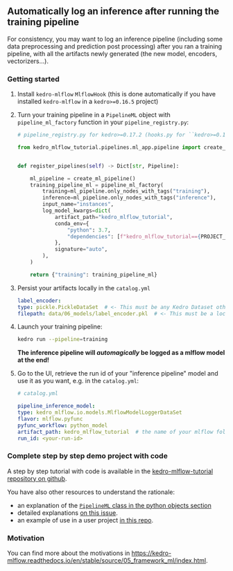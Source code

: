 ## Automatically log an inference after running the training pipeline

For consistency, you may want to log an inference pipeline (including some data preprocessing and prediction post processing) after you ran a training pipeline, with all the artifacts newly generated (the new model, encoders, vectorizers...).

### Getting started

1. Install ``kedro-mlflow`` ``MlflowHook`` (this is done automatically if you have installed ``kedro-mlflow`` in a ``kedro>=0.16.5`` project)
2. Turn your training pipeline in a ``PipelineML`` object  with ``pipeline_ml_factory`` function in your ``pipeline_registry.py``:

    ```python
    # pipeline_registry.py for kedro>=0.17.2 (hooks.py for ``kedro>=0.16.5, <0.17.2)

    from kedro_mlflow_tutorial.pipelines.ml_app.pipeline import create_ml_pipeline


    def register_pipelines(self) -> Dict[str, Pipeline]:

        ml_pipeline = create_ml_pipeline()
        training_pipeline_ml = pipeline_ml_factory(
            training=ml_pipeline.only_nodes_with_tags("training"),
            inference=ml_pipeline.only_nodes_with_tags("inference"),
            input_name="instances",
            log_model_kwargs=dict(
                artifact_path="kedro_mlflow_tutorial",
                conda_env={
                    "python": 3.7,
                    "dependencies": [f"kedro_mlflow_tutorial=={PROJECT_VERSION}"],
                },
                signature="auto",
            ),
        )

        return {"training": training_pipeline_ml}
    ```

3. Persist your artifacts locally in the ``catalog.yml``

    ```yaml
    label_encoder:
    type: pickle.PickleDataSet  # <- This must be any Kedro Dataset other than "MemoryDataSet"
    filepath: data/06_models/label_encoder.pkl  # <- This must be a local path, no matter what is your mlflow storage (S3 or other)
    ```

4. Launch your training pipeline:

    ```bash
    kedro run --pipeline=training
    ```

    **The inference pipeline will _automagically_ be logged as a mlflow model at the end!**

5. Go to the UI, retrieve the run id of your "inference pipeline" model and use it as you want, e.g. in the `catalog.yml`:

    ```yaml
    # catalog.yml

    pipeline_inference_model:
    type: kedro_mlflow.io.models.MlflowModelLoggerDataSet
    flavor: mlflow.pyfunc
    pyfunc_workflow: python_model
    artifact_path: kedro_mlflow_tutorial  # the name of your mlflow folder = the model_name in pipeline_ml_factory
    run_id: <your-run-id>  
    ```

### Complete step by step demo project with code

A step by step tutorial with code is available in the [kedro-mlflow-tutorial repository on github](https://github.com/Galileo-Galilei/kedro-mlflow-tutorial#serve-the-inference-pipeline-to-a-end-user).

You have also other resources to understand the rationale:
- an explanation of the [``PipelineML`` class in the python objects section](../07_python_objects/03_Pipelines.md)
- detailed explanations [on this issue](https://github.com/Galileo-Galilei/kedro-mlflow/issues/16).
- an example of use in a user project [in this repo](https://github.com/laurids-reichardt/kedro-examples/blob/kedro-mlflow-hotfix2/text-classification/src/text_classification/pipelines/pipeline.py).

### Motivation

You can find more about the motivations in <https://kedro-mlflow.readthedocs.io/en/stable/source/05_framework_ml/index.html>.
